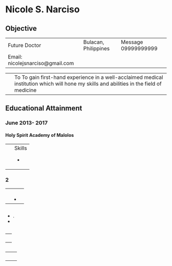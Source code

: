 <HTML> 
<HEAD> 
</HEAD>
<H1>Nicole S. Narciso</H1> 
<TABLE WIDTH=”100%”> 
<TF><TD ALIGN=”left”>Future Doctor</TD> 
<TF><TD ALIGN=”left”>Bulacan, Philippines</TD> 
<TD ALIGN=”right”>Message 09999999999</TD></TR> 
</TD></TR> 
<TD ALIGN=”right”>Email: nicolejsnarciso@gmail.com</TD></TR> 
<H2>Objective</H2> 
<TABLE><TR><TD>&nbsp;</TD> 
<TD>To To gain first-hand experience in a well-acclaimed medical institution which will hone my skills and abilities in the field of medicine</TD></TR></TABLE> 
<H2>Educational Attainment</H2> 
<H3>June 2013- 2017</H3> 
<H4>Holy Spirit Academy of Malolos</H4>
<TABLE><TR><TD>&nbsp;</TD>  
<TD>Skills<BR> 
<UL> 
<LI></LI></UL></TD></TR></TABLE> 
<H3>2</H3> 
<TABLE><TR><TD>&nbsp;</TD> 
<TD><BR> 
</LI> 
<LI></LI></UL></TD></TR></TABLE> 
<H2></H2> 
<H3></H3> 
<UL><LI>.</LI> 
<LI></LI></UL> 
<H2></H2> 
<TABLE><TR><TD>&nbsp;</TD> 
</TD></TR></TABLE> 
<H2></H2> 
<TABLE><TR><TD>&nbsp;</TD> 
<TD></TD></TR></TABLE></BODY> 
</HTML>









</HTML>
